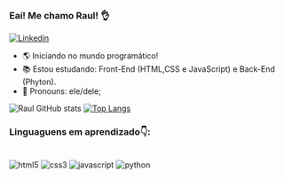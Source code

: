 ### Eaí! Me chamo Raul! 👌
[![Linkedin](https://img.shields.io/badge/LinkedIn-0077B5?style=for-the-badge&logo=linkedin&logoColor=white)](https://www.linkedin.com/in/raul-alencar-a204b4219/)

- 🌎 Iniciando no mundo programático! 
- 📚 Estou estudando: Front-End (HTML,CSS e JavaScript) e Back-End (Phyton).  
- 💬 Pronouns: ele/dele;

![Raul GitHub stats](https://github-readme-stats.vercel.app/api?username=raulalen&show_icons=true&theme=dracula)
[![Top Langs](https://github-readme-stats.vercel.app/api/top-langs/?username=raulalen&hide_progress=true)](https://github.com/anuraghazra/github-readme-stats)

### Linguaguens em aprendizado👇: 
<div style="display: inline_block"><br/>
    <img align="center" src="https://img.shields.io/badge/HTML5-E34F26?style=for-the-badge&logo=html5&logoColor=white" alt="html5">
    <img align="center" src="https://img.shields.io/badge/CSS3-1572B6?style=for-the-badge&logo=css3&logoColor=white" alt="css3">
    <img align="center" src="https://img.shields.io/badge/JavaScript-F7DF1E?style=for-the-badge&logo=javascript&logoColor=black" alt="javascript">
    <img align="center" src="https://img.shields.io/badge/Python-14354C?style=for-the-badge&logo=python&logoColor=white" alt="python">
